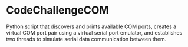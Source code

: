 # CodeChallengeCOM
Python script that discovers and prints available COM ports, creates a virtual COM port pair using a virtual serial port emulator, and establishes two threads to simulate serial data communication between them.
